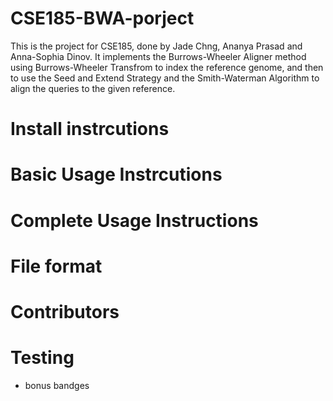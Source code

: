 # CSE185-BWA-porject
This is the project for CSE185, done by Jade Chng, Ananya Prasad and Anna-Sophia Dinov. It implements the Burrows-Wheeler Aligner method using Burrows-Wheeler Transfrom to index the reference genome, and then to use the Seed and Extend Strategy and the Smith-Waterman Algorithm to align the queries to the given reference.

# Install instrcutions

# Basic Usage Instrcutions 

# Complete Usage Instructions 

# File format 

# Contributors 

# Testing 

* bonus bandges

